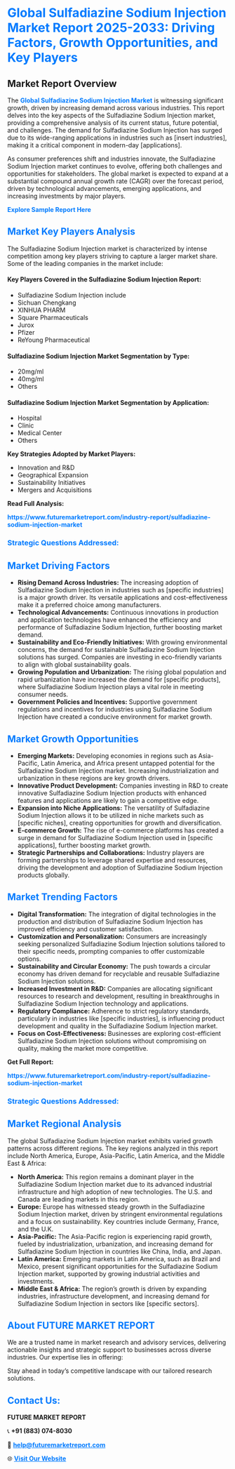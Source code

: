 <h1 style="color: #007BFF;">Global Sulfadiazine Sodium Injection Market Report 2025-2033: Driving Factors, Growth Opportunities, and Key Players</h1>

<section id="overview">
<h2>Market Report Overview</h2>
<p>The <a href="https://www.futuremarketreport.com/industry-report/sulfadiazine-sodium-injection-market" style="color: #007BFF; text-decoration: none;"><strong>Global Sulfadiazine Sodium Injection Market</strong></a> is witnessing significant growth, driven by increasing demand across various industries. This report delves into the key aspects of the Sulfadiazine Sodium Injection market, providing a comprehensive analysis of its current status, future potential, and challenges. The demand for Sulfadiazine Sodium Injection has surged due to its wide-ranging applications in industries such as [insert industries], making it a critical component in modern-day [applications].</p>
<p>As consumer preferences shift and industries innovate, the Sulfadiazine Sodium Injection market continues to evolve, offering both challenges and opportunities for stakeholders. The global market is expected to expand at a substantial compound annual growth rate (CAGR) over the forecast period, driven by technological advancements, emerging applications, and increasing investments by major players.</p>
</section>

<section id="overview">
<p><a href="https://www.futuremarketreport.com/request-sample/reportId=97009" style="color: #007BFF; text-decoration: none;"><strong>Explore Sample Report Here</strong></a></p>
</section>

<section id="key-players">
<h2 style="color: #007BFF;">Market Key Players Analysis</h2>
<p>The Sulfadiazine Sodium Injection market is characterized by intense competition among key players striving to capture a larger market share. Some of the leading companies in the market include:</p>
<h4>Key Players Covered in the Sulfadiazine Sodium Injection Report:</h4>
<ul><li>Sulfadiazine Sodium Injection include</li><li>Sichuan Chengkang</li><li>XINHUA PHARM</li><li>Square Pharmaceuticals</li><li>Jurox</li><li>Pfizer</li><li>ReYoung Pharmaceutical</li></ul>
<h4>Sulfadiazine Sodium Injection Market Segmentation by Type:</h4>
<ul><li>20mg/ml</li><li>40mg/ml</li><li>Others</li></ul>

<h4>Sulfadiazine Sodium Injection Market Segmentation by Application:</h4>
<ul><li>Hospital</li><li>Clinic</li><li>Medical Center</li><li>Others</li></ul>
<p><strong>Key Strategies Adopted by Market Players:</strong></p>
<ul>
<li>Innovation and R&D</li>
<li>Geographical Expansion</li>
<li>Sustainability Initiatives</li>
<li>Mergers and Acquisitions</li>
</ul>
</section>

<section>
<p><strong>Read Full Analysis: </strong></p><a href="https://www.futuremarketreport.com/industry-report/sulfadiazine-sodium-injection-market" style="color: #007BFF; text-decoration: none;"><strong>https://www.futuremarketreport.com/industry-report/sulfadiazine-sodium-injection-market</strong></a>
<h3 style="color: #007BFF;">Strategic Questions Addressed:</h3>
</section>

<section id="driving-factors">
<h2 style="color: #007BFF;">Market Driving Factors</h2>
<ul>
<li><strong>Rising Demand Across Industries:</strong> The increasing adoption of Sulfadiazine Sodium Injection in industries such as [specific industries] is a major growth driver. Its versatile applications and cost-effectiveness make it a preferred choice among manufacturers.</li>
<li><strong>Technological Advancements:</strong> Continuous innovations in production and application technologies have enhanced the efficiency and performance of Sulfadiazine Sodium Injection, further boosting market demand.</li>
<li><strong>Sustainability and Eco-Friendly Initiatives:</strong> With growing environmental concerns, the demand for sustainable Sulfadiazine Sodium Injection solutions has surged. Companies are investing in eco-friendly variants to align with global sustainability goals.</li>
<li><strong>Growing Population and Urbanization:</strong> The rising global population and rapid urbanization have increased the demand for [specific products], where Sulfadiazine Sodium Injection plays a vital role in meeting consumer needs.</li>
<li><strong>Government Policies and Incentives:</strong> Supportive government regulations and incentives for industries using Sulfadiazine Sodium Injection have created a conducive environment for market growth.</li>
</ul>
</section>

<section id="growth-opportunities">
<h2 style="color: #007BFF;">Market Growth Opportunities</h2>
<ul>
<li><strong>Emerging Markets:</strong> Developing economies in regions such as Asia-Pacific, Latin America, and Africa present untapped potential for the Sulfadiazine Sodium Injection market. Increasing industrialization and urbanization in these regions are key growth drivers.</li>
<li><strong>Innovative Product Development:</strong> Companies investing in R&D to create innovative Sulfadiazine Sodium Injection products with enhanced features and applications are likely to gain a competitive edge.</li>
<li><strong>Expansion into Niche Applications:</strong> The versatility of Sulfadiazine Sodium Injection allows it to be utilized in niche markets such as [specific niches], creating opportunities for growth and diversification.</li>
<li><strong>E-commerce Growth:</strong> The rise of e-commerce platforms has created a surge in demand for Sulfadiazine Sodium Injection used in [specific applications], further boosting market growth.</li>
<li><strong>Strategic Partnerships and Collaborations:</strong> Industry players are forming partnerships to leverage shared expertise and resources, driving the development and adoption of Sulfadiazine Sodium Injection products globally.</li>
</ul>
</section>

<section id="trending-factors">
<h2 style="color: #007BFF;">Market Trending Factors</h2>
<ul>
<li><strong>Digital Transformation:</strong> The integration of digital technologies in the production and distribution of Sulfadiazine Sodium Injection has improved efficiency and customer satisfaction.</li>
<li><strong>Customization and Personalization:</strong> Consumers are increasingly seeking personalized Sulfadiazine Sodium Injection solutions tailored to their specific needs, prompting companies to offer customizable options.</li>
<li><strong>Sustainability and Circular Economy:</strong> The push towards a circular economy has driven demand for recyclable and reusable Sulfadiazine Sodium Injection solutions.</li>
<li><strong>Increased Investment in R&D:</strong> Companies are allocating significant resources to research and development, resulting in breakthroughs in Sulfadiazine Sodium Injection technology and applications.</li>
<li><strong>Regulatory Compliance:</strong> Adherence to strict regulatory standards, particularly in industries like [specific industries], is influencing product development and quality in the Sulfadiazine Sodium Injection market.</li>
<li><strong>Focus on Cost-Effectiveness:</strong> Businesses are exploring cost-efficient Sulfadiazine Sodium Injection solutions without compromising on quality, making the market more competitive.</li>
</ul>
</section>

<section>
<p><strong>Get Full Report: </strong></p><a href="https://www.futuremarketreport.com/industry-report/sulfadiazine-sodium-injection-market" style="color: #007BFF; text-decoration: none;"><strong>https://www.futuremarketreport.com/industry-report/sulfadiazine-sodium-injection-market</strong></a>
<h3 style="color: #007BFF;">Strategic Questions Addressed:</h3>
</section>


<section id="regional-analysis">
<h2 style="color: #007BFF;">Market Regional Analysis</h2>
<p>The global Sulfadiazine Sodium Injection market exhibits varied growth patterns across different regions. The key regions analyzed in this report include North America, Europe, Asia-Pacific, Latin America, and the Middle East & Africa:</p>
<ul>
<li><strong>North America:</strong> This region remains a dominant player in the Sulfadiazine Sodium Injection market due to its advanced industrial infrastructure and high adoption of new technologies. The U.S. and Canada are leading markets in this region.</li>
<li><strong>Europe:</strong> Europe has witnessed steady growth in the Sulfadiazine Sodium Injection market, driven by stringent environmental regulations and a focus on sustainability. Key countries include Germany, France, and the U.K.</li>
<li><strong>Asia-Pacific:</strong> The Asia-Pacific region is experiencing rapid growth, fueled by industrialization, urbanization, and increasing demand for Sulfadiazine Sodium Injection in countries like China, India, and Japan.</li>
<li><strong>Latin America:</strong> Emerging markets in Latin America, such as Brazil and Mexico, present significant opportunities for the Sulfadiazine Sodium Injection market, supported by growing industrial activities and investments.</li>
<li><strong>Middle East & Africa:</strong> The region’s growth is driven by expanding industries, infrastructure development, and increasing demand for Sulfadiazine Sodium Injection in sectors like [specific sectors].</li>
</ul>
</section>

<footer>
<h2 style="color: #007BFF;">About FUTURE MARKET REPORT</h2>
<p>We are a trusted name in market research and advisory services, delivering actionable insights and strategic support to businesses across diverse industries. Our expertise lies in offering:</p>

<p>Stay ahead in today’s competitive landscape with our tailored research solutions.</p>

<h2 style="color: #007BFF;">Contact Us:</h2>
<p><strong>FUTURE MARKET REPORT</strong></p>
<p>📞 <strong>+91 (883) 074-8030</strong></p>
<p>📧 <strong><a href="mailto:help@futuremarketreport.com" style="color: #007BFF;">help@futuremarketreport.com</a></strong></p>
<p>🌐 <strong><a href="https://www.futuremarketreport.com/" style="color: #007BFF;">Visit Our Website</a></strong></p>
</footer>